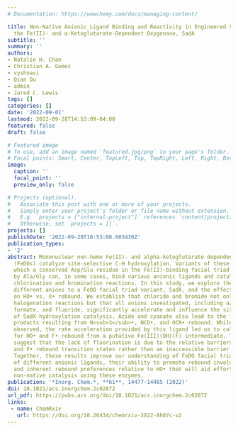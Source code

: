 ```yaml
---
# Documentation: https://wowchemy.com/docs/managing-content/

title: Non-Native Anionic Ligand Binding and Reactivity in Engineered Variants of
  the Fe(II)- and α-Ketoglutarate-Dependent Oxygenase, SadA
subtitle: ''
summary: ''
authors:
- Natalie H. Chan
- Christian A. Gomez
- vyshnavi
- Qian Du
- admin
- Jared C. Lewis
tags: []
categories: []
date: '2022-09-01'
lastmod: 2022-09-28T14:53:09-04:00
featured: false
draft: false

# Featured image
# To use, add an image named `featured.jpg/png` to your page's folder.
# Focal points: Smart, Center, TopLeft, Top, TopRight, Left, Right, BottomLeft, Bottom, BottomRight.
image:
  caption: ''
  focal_point: ''
  preview_only: false

# Projects (optional).
#   Associate this post with one or more of your projects.
#   Simply enter your project's folder or file name without extension.
#   E.g. `projects = ["internal-project"]` references `content/project/deep-learning/index.md`.
#   Otherwise, set `projects = []`.
projects: []
publishDate: '2022-09-28T18:53:08.603430Z'
publication_types:
- '2'
abstract: Mononuclear non-heme Fe(II)- and alpha-ketoglutarate dependent oxygenases
  (FeDOs) catalyze site-selective C-H hydroxylation. Variants of these enzymes in
  which a conserved Asp/Glu residue in the Fe(II)-binding facial triad is replaced
  by Ala/Gly can, in some cases, bind various anionic ligands and catalyze non-native
  chlorination and bromination reactions. In this study, we explore the binding of
  different anions to a FeDO facial triad variant, SadX, and the effects of that binding
  on HO• vs. X• rebound. We establish that chloride and bromide not only enable non-native
  halogenation reactions but that all anions investigated, including azide, cyanate,
  formate, and fluoride, significantly accelerate and influence the site selectivity
  of SadX hydroxylation catalysis. Azide and cyanate also lead to the formation of
  products resulting from N<sub>3</sub>•, NCO•, and OCN• rebound. While fluoride rebound is not
  observed, the rate acceleration provided by this ligand led us to calculate barriers
  for HO• and F• rebound from a putative Fe(III)(OH)(F) intermediate. These calculations
  suggest that the lack of fluorination is due to the relative barriers of the HO•
  and F• rebound transition states rather than an inaccessible barrier for F• rebound.
  Together, these results improve our understanding of FeDO facial triad variant tolerance
  of different anionic ligands, their ability to promote rebound involving those ligands,
  and inherent rebound preferences relative to HO• that will aid efforts to develop
  non-native catalysis using these enzymes.
publication: '*Inorg. Chem.*, **61**, 14477-14485 (2022)'
doi: 10.1021/acs.inorgchem.2c02872
url_pdf: https://pubs.acs.org/doi/10.1021/acs.inorgchem.2c02872
links:
 - name: ChemRxiv
   url: https://doi.org/10.26434/chemrxiv-2022-8h07c-v2
---
```

